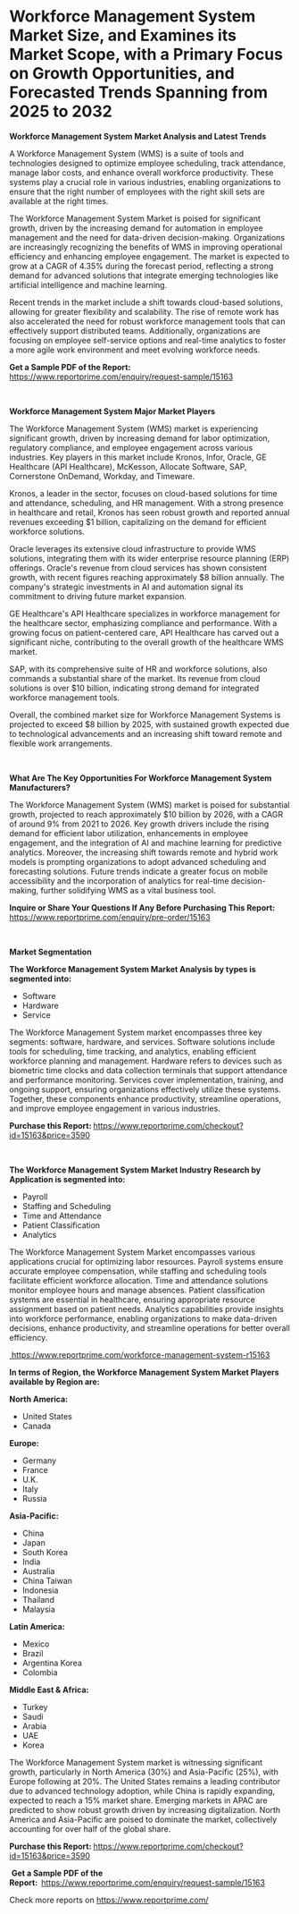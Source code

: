 <p><h1>Workforce Management System Market Size, and Examines its Market Scope, with a Primary Focus on Growth Opportunities, and Forecasted Trends Spanning from 2025 to 2032</h1></p><p><strong>Workforce Management System Market Analysis and Latest Trends</strong></p>
<p><p>A Workforce Management System (WMS) is a suite of tools and technologies designed to optimize employee scheduling, track attendance, manage labor costs, and enhance overall workforce productivity. These systems play a crucial role in various industries, enabling organizations to ensure that the right number of employees with the right skill sets are available at the right times.</p><p>The Workforce Management System Market is poised for significant growth, driven by the increasing demand for automation in employee management and the need for data-driven decision-making. Organizations are increasingly recognizing the benefits of WMS in improving operational efficiency and enhancing employee engagement. The market is expected to grow at a CAGR of 4.35% during the forecast period, reflecting a strong demand for advanced solutions that integrate emerging technologies like artificial intelligence and machine learning.</p><p>Recent trends in the market include a shift towards cloud-based solutions, allowing for greater flexibility and scalability. The rise of remote work has also accelerated the need for robust workforce management tools that can effectively support distributed teams. Additionally, organizations are focusing on employee self-service options and real-time analytics to foster a more agile work environment and meet evolving workforce needs.</p></p>
<p><strong>Get a Sample PDF of the Report:&nbsp;</strong> <a href="https://www.reportprime.com/enquiry/request-sample/15163?utm_campaign=2731&utm_medium=2&utm_source=Github&utm_content=ia&utm_term=20032025&utm_id=workforce-management-system">https://www.reportprime.com/enquiry/request-sample/15163</a></p>
<p>&nbsp;</p>
<p><strong>Workforce Management System Major Market Players</strong></p>
<p><p>The Workforce Management System (WMS) market is experiencing significant growth, driven by increasing demand for labor optimization, regulatory compliance, and employee engagement across various industries. Key players in this market include Kronos, Infor, Oracle, GE Healthcare (API Healthcare), McKesson, Allocate Software, SAP, Cornerstone OnDemand, Workday, and Timeware.</p><p>Kronos, a leader in the sector, focuses on cloud-based solutions for time and attendance, scheduling, and HR management. With a strong presence in healthcare and retail, Kronos has seen robust growth and reported annual revenues exceeding $1 billion, capitalizing on the demand for efficient workforce solutions.</p><p>Oracle leverages its extensive cloud infrastructure to provide WMS solutions, integrating them with its wider enterprise resource planning (ERP) offerings. Oracle's revenue from cloud services has shown consistent growth, with recent figures reaching approximately $8 billion annually. The company's strategic investments in AI and automation signal its commitment to driving future market expansion.</p><p>GE Healthcare's API Healthcare specializes in workforce management for the healthcare sector, emphasizing compliance and performance. With a growing focus on patient-centered care, API Healthcare has carved out a significant niche, contributing to the overall growth of the healthcare WMS market.</p><p>SAP, with its comprehensive suite of HR and workforce solutions, also commands a substantial share of the market. Its revenue from cloud solutions is over $10 billion, indicating strong demand for integrated workforce management tools.</p><p>Overall, the combined market size for Workforce Management Systems is projected to exceed $8 billion by 2025, with sustained growth expected due to technological advancements and an increasing shift toward remote and flexible work arrangements.</p></p>
<p>&nbsp;</p>
<p><strong>What Are The Key Opportunities For Workforce Management System Manufacturers?</strong></p>
<p><p>The Workforce Management System (WMS) market is poised for substantial growth, projected to reach approximately $10 billion by 2026, with a CAGR of around 9% from 2021 to 2026. Key growth drivers include the rising demand for efficient labor utilization, enhancements in employee engagement, and the integration of AI and machine learning for predictive analytics. Moreover, the increasing shift towards remote and hybrid work models is prompting organizations to adopt advanced scheduling and forecasting solutions. Future trends indicate a greater focus on mobile accessibility and the incorporation of analytics for real-time decision-making, further solidifying WMS as a vital business tool.</p></p>
<p><strong>Inquire or Share Your Questions If Any Before Purchasing This Report:</strong> <a href="https://www.reportprime.com/enquiry/pre-order/15163?utm_campaign=2731&utm_medium=2&utm_source=Github&utm_content=ia&utm_term=20032025&utm_id=workforce-management-system">https://www.reportprime.com/enquiry/pre-order/15163</a></p>
<p>&nbsp;</p>
<p><strong>Market Segmentation</strong></p>
<p><strong>The Workforce Management System Market Analysis by types is segmented into:</strong></p>
<p><ul><li>Software</li><li>Hardware</li><li>Service</li></ul></p>
<p><p>The Workforce Management System market encompasses three key segments: software, hardware, and services. Software solutions include tools for scheduling, time tracking, and analytics, enabling efficient workforce planning and management. Hardware refers to devices such as biometric time clocks and data collection terminals that support attendance and performance monitoring. Services cover implementation, training, and ongoing support, ensuring organizations effectively utilize these systems. Together, these components enhance productivity, streamline operations, and improve employee engagement in various industries.</p></p>
<p><strong>Purchase this Report:&nbsp;</strong><a href="https://www.reportprime.com/checkout?id=15163&price=3590&utm_campaign=2731&utm_medium=2&utm_source=Github&utm_content=ia&utm_term=20032025&utm_id=workforce-management-system">https://www.reportprime.com/checkout?id=15163&price=3590</a></p>
<p>&nbsp;</p>
<p><strong>The Workforce Management System Market Industry Research by Application is segmented into:</strong></p>
<p><ul><li>Payroll</li><li>Staffing and Scheduling</li><li>Time and Attendance</li><li>Patient Classification</li><li>Analytics</li></ul></p>
<p><p>The Workforce Management System Market encompasses various applications crucial for optimizing labor resources. Payroll systems ensure accurate employee compensation, while staffing and scheduling tools facilitate efficient workforce allocation. Time and attendance solutions monitor employee hours and manage absences. Patient classification systems are essential in healthcare, ensuring appropriate resource assignment based on patient needs. Analytics capabilities provide insights into workforce performance, enabling organizations to make data-driven decisions, enhance productivity, and streamline operations for better overall efficiency.</p></p>
<p><a href="https://www.reportprime.com/workforce-management-system-r15163?utm_campaign=2731&utm_medium=2&utm_source=Github&utm_content=ia&utm_term=20032025&utm_id=workforce-management-system">&nbsp;https://www.reportprime.com/workforce-management-system-r15163</a></p>
<p><strong>In terms of Region, the Workforce Management System Market Players available by Region are:</strong></p>
<p>
    <p> <strong> North America: </strong>
        <ul>
            <li>United States</li>
            <li>Canada</li>
        </ul>
        </p> 
    <p> <strong> Europe: </strong>
        <ul>
            <li>Germany</li>
            <li>France</li>
            <li>U.K.</li>
            <li>Italy</li>
            <li>Russia</li>
        </ul>
        </p> 
    <p> <strong> Asia-Pacific: </strong>
        <ul>
            <li>China</li>
            <li>Japan</li>
            <li>South Korea</li>
            <li>India</li>
            <li>Australia</li>
            <li>China Taiwan</li>
            <li>Indonesia</li>
            <li>Thailand</li>
            <li>Malaysia</li>
        </ul>
        </p> 
    <p> <strong> Latin America: </strong>
        <ul>
            <li>Mexico</li>
            <li>Brazil</li>
            <li>Argentina Korea</li>
            <li>Colombia</li>
        </ul>
        </p> 
    <p> <strong> Middle East & Africa: </strong>
        <ul>
            <li>Turkey</li>
            <li>Saudi</li>
            <li>Arabia</li>
            <li>UAE</li>
            <li>Korea</li>
        </ul>
    </p>
    </p>
<p><p>The Workforce Management System market is witnessing significant growth, particularly in North America (30%) and Asia-Pacific (25%), with Europe following at 20%. The United States remains a leading contributor due to advanced technology adoption, while China is rapidly expanding, expected to reach a 15% market share. Emerging markets in APAC are predicted to show robust growth driven by increasing digitalization. North America and Asia-Pacific are poised to dominate the market, collectively accounting for over half of the global share.</p></p>
<p><strong>Purchase this Report: </strong><a href="https://www.reportprime.com/checkout?id=15163&price=3590&utm_campaign=2731&utm_medium=2&utm_source=Github&utm_content=ia&utm_term=20032025&utm_id=workforce-management-system">https://www.reportprime.com/checkout?id=15163&price=3590</a></p>
<p>&nbsp;<strong>Get a Sample PDF of the Report:&nbsp;&nbsp;</strong><a href="https://www.reportprime.com/enquiry/request-sample/15163?utm_campaign=2731&utm_medium=2&utm_source=Github&utm_content=ia&utm_term=20032025&utm_id=workforce-management-system">https://www.reportprime.com/enquiry/request-sample/15163</a></p>
<p><strong></strong></p>
<p>Check more reports on <a href="https://www.reportprime.com/?utm_campaign=2731&utm_medium=2&utm_source=Github&utm_content=ia&utm_term=20032025&utm_id=workforce-management-system">https://www.reportprime.com/</a></p>